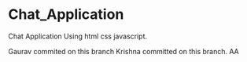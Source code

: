 # Chat_Application

Chat Application Using html css javascript.

Gaurav commited on this branch
Krishna committed on this branch.
AA
